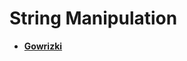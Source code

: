 String Manipulation
============================================

* **[Gowrizki](https://github.com/gowrizki)**